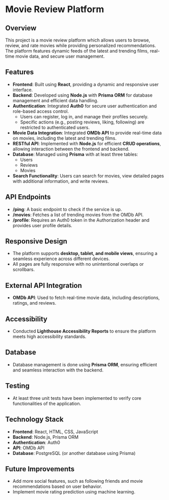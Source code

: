 # Movie Review Platform

## Overview
This project is a movie review platform which allows users to browse, review, and rate movies while providing personalized recommendations. The platform features dynamic feeds of the latest and trending films, real-time movie data, and secure user management.

## Features

- **Frontend**: Built using **React**, providing a dynamic and responsive user interface.
- **Backend**: Developed using **Node.js** with **Prisma ORM** for database management and efficient data handling.
- **Authentication**: Integrated **Auth0** for secure user authentication and role-based access control.
  - Users can register, log in, and manage their profiles securely.
  - Specific actions (e.g., posting reviews, liking, following) are restricted to authenticated users.
- **Movie Data Integration**: Integrated **OMDb API** to provide real-time data on movies, including the latest and trending films.
- **RESTful API**: Implemented with **Node.js** for efficient **CRUD operations**, allowing interaction between the frontend and backend.
- **Database**: Managed using **Prisma** with at least three tables:
  - Users
  - Reviews
  - Movies
- **Search Functionality**: Users can search for movies, view detailed pages with additional information, and write reviews.

## API Endpoints

- **/ping**: A basic endpoint to check if the service is up.
- **/movies**: Fetches a list of trending movies from the OMDb API.
- **/profile**: Requires an Auth0 token in the Authorization header and provides user profile details.

## Responsive Design

- The platform supports **desktop, tablet, and mobile views**, ensuring a seamless experience across different devices.
- All pages are fully responsive with no unintentional overlaps or scrollbars.

## External API Integration

- **OMDb API**: Used to fetch real-time movie data, including descriptions, ratings, and reviews.

## Accessibility

- Conducted **Lighthouse Accessibility Reports** to ensure the platform meets high accessibility standards.
  
## Database

- Database management is done using **Prisma ORM**, ensuring efficient and seamless interaction with the backend.

## Testing

- At least three unit tests have been implemented to verify core functionalities of the application.

## Technology Stack

- **Frontend**: React, HTML, CSS, JavaScript
- **Backend**: Node.js, Prisma ORM
- **Authentication**: Auth0
- **API**: OMDb API
- **Database**: PostgreSQL (or another database using Prisma)

## Future Improvements

- Add more social features, such as following friends and movie recommendations based on user behavior.
- Implement movie rating prediction using machine learning.

